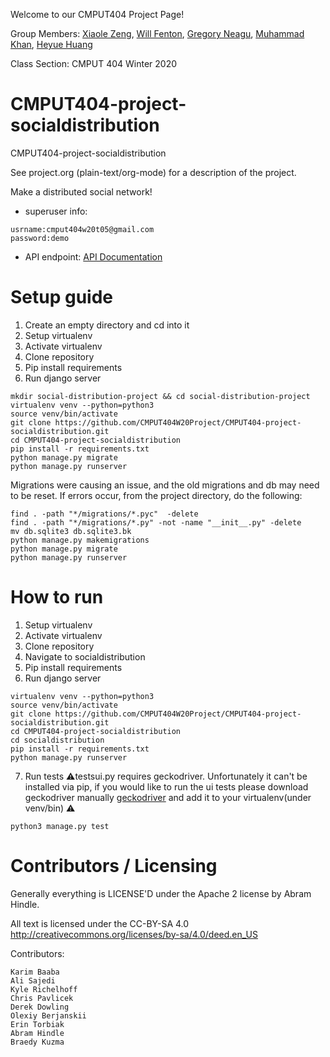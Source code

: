 Welcome to our CMPUT404 Project Page!

Group Members: [Xiaole Zeng](https://github.com/XiaoleZ), [Will Fenton](https://github.com/willfenton), [Gregory Neagu](https://github.com/gneagu), [Muhammad Khan](https://github.com/um4r12), [Heyue Huang](https://github.com/JohnDoeMask)

Class Section: CMPUT 404 Winter 2020

CMPUT404-project-socialdistribution
===================================

CMPUT404-project-socialdistribution

See project.org (plain-text/org-mode) for a description of the project.

Make a distributed social network!

* superuser info:
```
usrname:cmput404w20t05@gmail.com
password:demo
```
* API endpoint: [API Documentation](https://github.com/CMPUT404W20Project/CMPUT404-project-socialdistribution/wiki/API-Documentation)

Setup guide
===========
1. Create an empty directory and cd into it
2. Setup virtualenv
3. Activate virtualenv
4. Clone repository
5. Pip install requirements
6. Run django server

```
mkdir social-distribution-project && cd social-distribution-project
virtualenv venv --python=python3
source venv/bin/activate
git clone https://github.com/CMPUT404W20Project/CMPUT404-project-socialdistribution.git
cd CMPUT404-project-socialdistribution
pip install -r requirements.txt
python manage.py migrate
python manage.py runserver
```

Migrations were causing an issue, and the old migrations and db may need to be reset. If errors occur, from the project directory, do the following:
 
```
find . -path "*/migrations/*.pyc"  -delete
find . -path "*/migrations/*.py" -not -name "__init__.py" -delete
mv db.sqlite3 db.sqlite3.bk
python manage.py makemigrations
python manage.py migrate
python manage.py runserver
```

How to run
========================
1. Setup virtualenv
2. Activate virtualenv
3. Clone repository
4. Navigate to socialdistribution
5. Pip install requirements
6. Run django server

```
virtualenv venv --python=python3
source venv/bin/activate
git clone https://github.com/CMPUT404W20Project/CMPUT404-project-socialdistribution.git
cd CMPUT404-project-socialdistribution
cd socialdistribution
pip install -r requirements.txt
python manage.py runserver
```
7. Run tests
⚠️testsui.py requires geckodriver. Unfortunately it can't be installed via pip, if you would like to run the ui tests
please download geckodriver manually [geckodriver](https://github.com/mozilla/geckodriver/releases) and add it to your virtualenv(under venv/bin) ⚠️
```
python3 manage.py test
```
Contributors / Licensing
========================

Generally everything is LICENSE'D under the Apache 2 license by Abram Hindle.

All text is licensed under the CC-BY-SA 4.0 http://creativecommons.org/licenses/by-sa/4.0/deed.en_US

Contributors:

    Karim Baaba
    Ali Sajedi
    Kyle Richelhoff
    Chris Pavlicek
    Derek Dowling
    Olexiy Berjanskii
    Erin Torbiak
    Abram Hindle
    Braedy Kuzma
